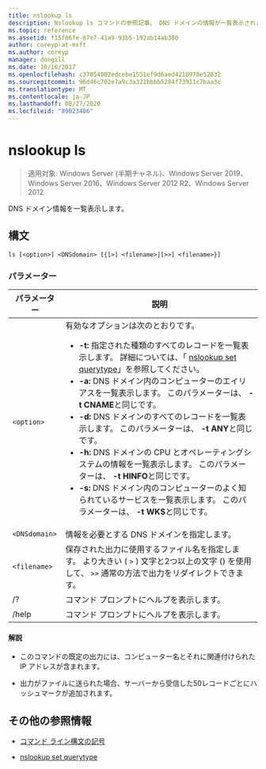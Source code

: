 ```yaml
---
title: nslookup ls
description: Nslookup ls コマンドの参照記事。 DNS ドメインの情報が一覧表示されます。
ms.topic: reference
ms.assetid: f15f06fe-67e7-41a9-93b5-192ab14ab380
author: coreyp-at-msft
ms.author: coreyp
manager: dongill
ms.date: 10/16/2017
ms.openlocfilehash: c37054002edcebe1551ef9d6aed4210978e52832
ms.sourcegitcommit: 96d46c702e7a9c3a321bbbb5284f73911c7baa3c
ms.translationtype: MT
ms.contentlocale: ja-JP
ms.lasthandoff: 08/27/2020
ms.locfileid: "89023486"
---
```

# <a name="nslookup-ls"></a>nslookup ls

> 適用対象: Windows Server (半期チャネル)、Windows Server 2019、Windows Server 2016、Windows Server 2012 R2、Windows Server 2012

DNS ドメイン情報を一覧表示します。

## <a name="syntax"></a>構文

```
ls [<option>] <DNSdomain> [{[>] <filename>|[>>] <filename>}]
```

### <a name="parameters"></a>パラメーター

| パラメーター | 説明 |
| --------- | ----------- |
| `<option>` | 有効なオプションは次のとおりです。<ul><li>**-t:** 指定された種類のすべてのレコードを一覧表示します。 詳細については、「 [nslookup set querytype](nslookup-set-querytype.md)」を参照してください。</li><li>**-a:** DNS ドメイン内のコンピューターのエイリアスを一覧表示します。 このパラメーターは、 **-t CNAME**と同じです。</li><li>**-d:** DNS ドメインのすべてのレコードを一覧表示します。 このパラメーターは、 **-t ANY**と同じです。</li><li>**-h:** DNS ドメインの CPU とオペレーティングシステムの情報を一覧表示します。 このパラメーターは、 **-t HINFO**と同じです。</li><li>**-s:** DNS ドメイン内のコンピューターのよく知られているサービスを一覧表示します。 このパラメーターは、 **-t WKS**と同じです。 |
| `<DNSdomain>` | 情報を必要とする DNS ドメインを指定します。 |
| `<filename>` | 保存された出力に使用するファイル名を指定します。 より大きい ( `>` ) 文字と2つ以上の文字 () を使用して、 `>>` 通常の方法で出力をリダイレクトできます。 |
| /? | コマンド プロンプトにヘルプを表示します。 |
| /help | コマンド プロンプトにヘルプを表示します。 |

#### <a name="remarks"></a>解説

- このコマンドの既定の出力には、コンピューター名とそれに関連付けられた IP アドレスが含まれます。

- 出力がファイルに送られた場合、サーバーから受信した50レコードごとにハッシュマークが追加されます。

## <a name="additional-references"></a>その他の参照情報

- [コマンド ライン構文の記号](command-line-syntax-key.md)

- [nslookup set querytype](nslookup-set-querytype.md)
